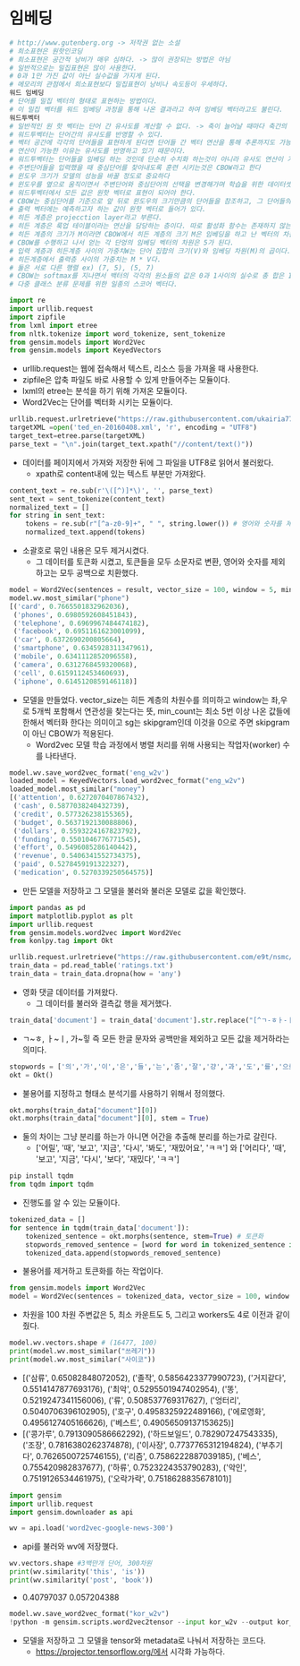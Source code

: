 # 임베딩

```python
# http://www.gutenberg.org -> 저작권 없는 소설
# 희소표현은 원핫인코딩
# 희소표현은 공간적 낭비가 매우 심하다. -> 많이 권장되는 방법은 아님
# 일반적으로는 밀집표현은 많이 사용한다.
# 0과 1만 가진 값이 아닌 실수값을 가지게 된다.
# 메모리의 관점에서 희소표현보다 밀집표현이 낭비나 속도등이 우세하다.
워드 임베딩
# 단어를 밀집 벡터의 형태로 표현하는 방법이다.
# 이 밀집 벡터를 워드 임베딩 과정을 통해 나온 결과라고 하여 임베딩 벡터라고도 불린다.
워드투벡터
# 일반적인 원 핫 벡터는 단어 간 유사도를 계산할 수 없다. -> 축이 늘어날 때마다 축간의 각은 90도이기 때문이다.
# 워드투벡터는 단어간의 유사도를 반영할 수 있다.
# 벡터 공간에 각각의 단어들을 표현하게 된다면 단어들 간 벡터 연산을 통해 추론까지도 가능해질 수 있다.
# 연산이 가능한 이유는 유사도를 반영하고 있기 때문이다.
# 워드투벡터는 단어들을 임베딩 하는 것인데 단순히 수치화 하는것이 아니라 유사도 연산이 가능하게 만들어준다.
# 주변단어들을 입력했을 때 중심단어를 찾아내도록 훈련 시키는것은 CBOW라고 한다
# 윈도우 크기가 모델의 성능을 바꿀 정도로 중요하다
# 윈도우를 옆으로 움직이면서 주변단어와 중심단어의 선택을 변경해가며 학습을 위한 데이터셋을 만드는 방법을 슬라이딩 윈도우라고 한다.
# 워드투벡터에서 모든 값은 원핫 벡터로 표현이 되어야 한다.
# CBOW는 중심단어를 기준으로 앞 뒤로 윈도우의 크기만큼의 단어들을 참조하고, 그 단어들의 원핫 벡터를 입력 레이어에 입력한다.
# 출력 벡터에는 예측하고자 하는 값이 원핫 벡터로 들어가 있다.
# 히든 계층은 projecction layer라고 부른다.
# 히든 계층은 룩업 테이블이라는 연산을 담당하는 층이다. 따로 활성화 함수는 존재하지 않는다.
# 히든 계층의 크기가 M이라면 CBOW에서 히든 계층의 크기 M은 임베딩을 하고 난 벡터의 차원이된다.
# CBOW를 수행하고 나서 얻는 각 단엉의 임베딩 벡터의 차원은 5가 된다.
# 입력 계층과 히든계층 사이의 가중치W는 단어 집합의 크기(V)와 임베딩 차원(M)의 곱이다.
# 히든계층에서 출력층 사이의 가중치는 M * V다.
# 둘은 서로 다른 행렬 ex) (7, 5), (5, 7)
# CBOW는 softmax를 지나면서 백터의 각각의 원소들의 값은 0과 1사이의 실수로 총 합은 1이 된다.,
# 다중 클래스 분류 문제를 위한 일종의 스코어 벡터다. 
```
```python
import re
import urllib.request 
import zipfile 
from lxml import etree 
from nltk.tokenize import word_tokenize, sent_tokenize 
from gensim.models import Word2Vec
from gensim.models import KeyedVectors
```
- urllib.request는 웹에 접속해서 텍스트, 리소스 등을 가져올 때 사용한다.
- zipfile은 압축 파일도 바로 사용할 수 있게 만들어주는 모듈이다.
- lxml의 etree는 분석을 하기 위해 가져온 모듈이다.
- Word2Vec는 단어를 벡터화 시키는 모듈이다.

```python
urllib.request.urlretrieve("https://raw.githubusercontent.com/ukairia777/tensorflow-nlp-tutorial/main/09.%20Word%20Embedding/dataset/ted_en-20160408.xml", filename="ted_en-20160408.xml")
targetXML =open('ted_en-20160408.xml', 'r', encoding = "UTF8")
target_text=etree.parse(targetXML)
parse_text = "\n".join(target_text.xpath("//content/text()"))
```
- 데이터를 페이지에서 가져와 저장한 뒤에 그 파일을 UTF8로 읽어서 불러왔다.
    - xpath로 content내에 있는 텍스트 부분만 가져왔다.
```python
content_text = re.sub(r'\([^)]*\)', '', parse_text)
sent_text = sent_tokenize(content_text)
normalized_text = []
for string in sent_text:
    tokens = re.sub(r"[^a-z0-9]+", " ", string.lower()) # 영어와 숫자를 제외하고는 모두 공백으로 치환한다.
    normalized_text.append(tokens)
```
- 소괄호로 묶인 내용은 모두 제거시켰다.
    - 그 데이터를 토큰화 시켰고, 토큰들을 모두 소문자로 변환, 영어와 숫자를 제외하고는 모두 공백으로 치환했다.

```python
model = Word2Vec(sentences = result, vector_size = 100, window = 5, min_count = 5, sg = 0, workers = 4) 
model.wv.most_similar("phone")
[('card', 0.7665501832962036),
 ('phones', 0.6980592608451843),
 ('telephone', 0.6969967484474182),
 ('facebook', 0.6951161623001099),
 ('car', 0.6372690200805664),
 ('smartphone', 0.6345928311347961),
 ('mobile', 0.6341112852096558),
 ('camera', 0.6312768459320068),
 ('cell', 0.6159112453460693),
 ('iphone', 0.6145120859146118)]
```
- 모델을 만들었다. vector_size는 히든 계층의 차원수를 의미하고 window는 좌,우로 5개씩 포함해서 연관성을 찾는다는 뜻, min_count는 최소 5번 이상 나온 값들에 한해서 벡터화 한다는 의미이고 sg는 skipgram인데 이것을 0으로 주면 skipgram이 아닌 CBOW가 적용된다.
    - Word2vec 모델 학습 과정에서 병렬 처리를 위해 사용되는 작업자(worker) 수를 나타낸다.


```python
model.wv.save_word2vec_format('eng_w2v')
loaded_model = KeyedVectors.load_word2vec_format("eng_w2v")
loaded_model.most_similar("money")
[('attention', 0.6272070407867432),
 ('cash', 0.5877038240432739),
 ('credit', 0.577326238155365),
 ('budget', 0.5637192130088806),
 ('dollars', 0.5593224167823792),
 ('funding', 0.5501046776771545),
 ('effort', 0.5496085286140442),
 ('revenue', 0.5406341552734375),
 ('paid', 0.5278459191322327),
 ('medication', 0.5270339250564575)]
```
- 만든 모델을 저장하고 그 모델을 불러와 불러온 모델로 값을 확인했다.

```python
import pandas as pd
import matplotlib.pyplot as plt
import urllib.request
from gensim.models.word2vec import Word2Vec
from konlpy.tag import Okt
```
```python
urllib.request.urlretrieve("https://raw.githubusercontent.com/e9t/nsmc/master/ratings.txt", filename="ratings.txt")
train_data = pd.read_table('ratings.txt')
train_data = train_data.dropna(how = 'any')
```
- 영화 댓글 데이터를 가져왔다.
    - 그 데이터를 불러와 결측값 행을 제거했다.
```python
train_data['document'] = train_data['document'].str.replace("[^ㄱ-ㅎㅏ-ㅣ가-힣 ]","") 
```
- ㄱ~ㅎ, ㅏ~ㅣ, 가~힣 즉 모든 한글 문자와 공백만을 제외하고 모든 값을 제거하라는 의미다.

```python
stopwords = ['의','가','이','은','들','는','좀','잘','걍','과','도','를','으로','자','에','와','한','하다']
okt = Okt()
```
- 불용어를 지정하고 형태소 분석기를 사용하기 위해서 정의했다.

```python
okt.morphs(train_data["document"][0])
okt.morphs(train_data["document"][0], stem = True)
```
- 둘의 차이는 그냥 분리를 하는가 아니면 어간을 추출해 분리를 하는가로 갈린다.
    - ['어릴', '때', '보고', '지금', '다시', '봐도', '재밌어요', 'ㅋㅋ'] 와 ['어리다', '때', '보고', '지금', '다시', '보다', '재밌다', 'ㅋㅋ']
```python
pip install tqdm
from tqdm import tqdm
```
- 진행도를 알 수 있는 모듈이다.

```python
tokenized_data = []
for sentence in tqdm(train_data['document']):
    tokenized_sentence = okt.morphs(sentence, stem=True) # 토큰화
    stopwords_removed_sentence = [word for word in tokenized_sentence if not word in stopwords] # 불용어 제거
    tokenized_data.append(stopwords_removed_sentence)
```
- 불용어를 제거하고 토큰화를 하는 작업이다.
```python
from gensim.models import Word2Vec
model = Word2Vec(sentences = tokenized_data, vector_size = 100, window = 5, min_count = 5, workers = 4, sg = 0)
```
- 차원을 100 차원 주변값은 5, 최소 카운트도 5, 그리고 workers도 4로 이전과 같이 줬다.

```python
model.wv.vectors.shape # (16477, 100)
print(model.wv.most_similar("쓰레기"))
print(model.wv.most_similar("사이코"))
```
- [('삼류', 0.65082848072052), ('졸작', 0.5856423377990723), ('거지같다', 0.5514147877693176), ('최악', 0.5295501947402954), ('똥', 0.5219247341156006), ('류', 0.508537769317627), ('엉터리', 0.5040706396102905), ('호구', 0.4958325922489166), ('에로영화', 0.4956127405166626), ('베스트', 0.49056509137153625)]
- [('콩가루', 0.7913090586662292), ('하드보일드', 0.782907247543335), ('조장', 0.7816380262374878), ('이사장', 0.7737765312194824), ('부추기다', 0.7626500725746155), ('리즘', 0.7586222887039185), ('베스', 0.755420982837677), ('하류', 0.7523224353790283), ('악인', 0.7519126534461975), ('오락가락', 0.7518628835678101)]

```python
import gensim
import urllib.request
import gensim.downloader as api

wv = api.load('word2vec-google-news-300')
```
- api를 불러와 wv에 저장했다.

```python
wv.vectors.shape #3백만개 단어, 300차원
print(wv.similarity('this', 'is'))
print(wv.similarity('post', 'book'))
```
- 0.40797037
0.057204388

```python
model.wv.save_word2vec_format("kor_w2v")
!python -m gensim.scripts.word2vec2tensor --input kor_w2v --output kor_w2v
```
- 모델을 저장하고 그 모델을 tensor와 metadata로 나눠서 저장하는 코드다.
    - https://projector.tensorflow.org/에서 시각화 가능하다.